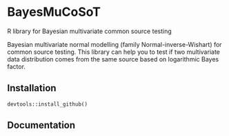 # BayesMuCoSoT
R library for Bayesian multivariate common source testing

Bayesian multivariate normal modelling (family Normal-inverse-Wishart) for common source testing. This library can help you to test if two multivariate data distribution comes from the same source based on logarithmic Bayes factor. 

## Installation

```devtools::install_github()```


## Documentation
